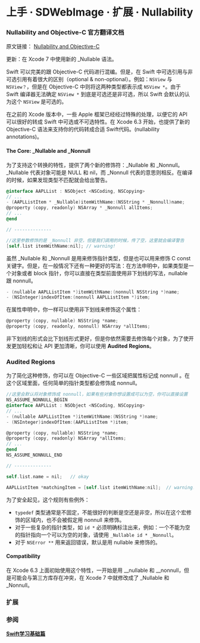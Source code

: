 # 上手 · SDWebImage · 扩展 · Nullability



### Nullability and Objective-C 官方翻译文档

原文链接： [Nullability and Objective-C](https://developer.apple.com/swift/blog/?id=25) 

更新：在 Xcode 7 中使用新的 _Nullable 语法。

Swift 可以完美的跟 Objective-C 代码进行混编。但是，在 Swift 中可选引用与非可选引用有着很大的区别（optional & non-optional）。例如：`NSView` 与 `NSView？`，但是在 Objective-C 中则将这两种类型都表示成 `NSView *`。由于 Swift 编译器无法确定 `NSView *` 到底是可选还是非可选，所以 Swift 会默认的认为这个 `NSView` 是可选的。

在之前的 Xcode 版本中，一些 Apple 框架已经经过特殊的处理，以便它的 API 可以很好的转成 Swift 中可选或不可选特性。在 Xcode 6.3 开始，也提供了新的 Objective-C 语法来支持你的代码转成合适 Swift代码。(nullability annotations)。

#### The Core: _Nullable and _Nonnull

为了支持这个转换的特性，提供了两个新的修饰符：_Nullable 和 _Nonnull。\_Nullable 代表对象可能是 NULL 和 nil，而 \_Nonnull 代表的意思则相反。在编译的时候，如果发现类型不匹配就会给出警告。

```objective-c
@interface AAPLList : NSObject <NSCoding, NSCopying>
// ...
- (AAPLListItem * _Nullable)itemWithName:(NSString * _Nonnull)name;
@property (copy, readonly) NSArray * _Nonnull allItems;
// ...
@end

// --------------

//这里参数修饰的是 _Nonnull 非空，但是我们调用的时候，传了空，这里就会编译警告
[self.list itemWithName:nil]; // warning!
```

虽然 _Nullable 和 _Nonnull 是用来修饰指针类型，但是也可以用来修饰 C const 关键字。但是，在一般情况下还有一种更好的写法：在方法申明中，如果类型是一个对象或者 block 指针，你可以直接在类型前面使用非下划线的写法，nullable 跟 nonnull。

```objective-c
- (nullable AAPLListItem *)itemWithName:(nonnull NSString *)name;
- (NSInteger)indexOfItem:(nonnull AAPLListItem *)item;
```

在属性申明中，你一样可以使用非下划线来修饰这个属性：

```objective-c
@property (copy, nullable) NSString *name;
@property (copy, readonly, nonnull) NSArray *allItems;
```

非下划线的形式会比下划线形式更好，但是你依然需要去修饰每个对象，为了使开发更加轻松和让 API 更加清晰，你可以使用 **Audited Regions**。

### Audited Regions

为了简化这种修饰，你可以在 Objective-C 一些区域把属性标记成 nonnull 。在这个区域里面，任何简单的指针类型都会修饰成 nonnull。

```objective-c
//这里会默认将对象修饰成 nonnull，如果有些对象你想设置成可以为空，你可以直接设置
NS_ASSUME_NONNULL_BEGIN
@interface AAPLList : NSObject <NSCoding, NSCopying>
// ...
- (nullable AAPLListItem *)itemWithName:(NSString *)name;
- (NSInteger)indexOfItem:(AAPLListItem *)item;

@property (copy, nullable) NSString *name;
@property (copy, readonly) NSArray *allItems;
// ...
@end
NS_ASSUME_NONNULL_END

// --------------

self.list.name = nil;   // okay

AAPLListItem *matchingItem = [self.list itemWithName:nil];  // warning!
```

为了安全起见，这个规则有些例外：

* `typedef` 类型通常是不固定，不能很好的判断是空还是非空，所以在这个宏修饰的区域内，也不会被假定用 nonnull 来修饰。
* 对于一些复杂的指针类型，如 `id *` 必须明确标注出来，例如：一个不能为空的指针指向一个可以为空的对象，请使用 `_Nullable id * _Nonnull`。
* 对于 `NSError **` 用来返回错误，默认是用 nullable 来修饰的。

#### Compatibility

在 Xcode 6.3 上面初始使用这个特性，一开始是用 \__nullable 和 __nonnull，但是可能会与第三方库存在冲突，在 Xcode 7 中就修改成了 _Nullable 和 _Nonnull。

### 扩展





### 参阅

[**Swift学习基础篇**](https://github.com/maocomen/iOS-note/blob/master/%E8%8F%9C%F0%9F%90%94%E5%AD%A6%E4%B9%A0Swift/Swift%E5%AD%A6%E4%B9%A0%E5%9F%BA%E7%A1%80%E7%AF%87.md) 

